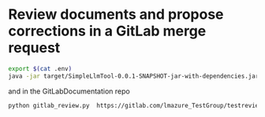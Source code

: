 # Review documents and propose corrections in a GitLab merge request

```bash
export $(cat .env)
java -jar target/SimpleLlmTool-0.0.1-SNAPSHOT-jar-with-dependencies.jar --user-prompt-file //wsl.localhost/Ubuntu-22.04/home/laurent/code/GitLab/henixdevelopment/squash/doc/squashtm-doc-en/docs/admin-guide/manage-milestones/manage-milestones.md --system-prompt-file experimentations/document_review/system-prompt-en.txt --provider "Anthropic" --model-file examples/claude-3-5-sonnet@anthropic.yaml
```
and in the GitLabDocumentation repo
```bash
python gitlab_review.py  https://gitlab.com/lmazure_TestGroup/testreview manage-milestones.md ../SimpleLlmTool/findings.json
```

